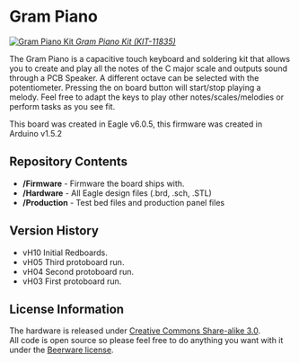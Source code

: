 Gram Piano
==========

[![Gram Piano Kit](https://cdn.sparkfun.com//assets/parts/8/2/0/0/11835-05.jpg)
*Gram Piano Kit (KIT-11835)*](https://www.sparkfun.com/products/11835)

The Gram Piano is a capacitive touch keyboard and soldering kit that allows you to 
create and play all the notes of the C major scale and outputs sound through a 
PCB Speaker. A different octave can be selected with the potentiometer. Pressing
the on board button will start/stop playing a melody. Feel free to adapt the keys to
play other notes/scales/melodies or perform tasks as you see fit.

This board was created in Eagle v6.0.5, this firmware was created in Arduino v1.5.2

Repository Contents
-------------------

* **/Firmware** - Firmware the board ships with.
* **/Hardware** - All Eagle design files (.brd, .sch, .STL)
* **/Production** - Test bed files and production panel files

Version History
---------------
* vH10 Initial Redboards.
* vH05 Third protoboard run.
* vH04 Second protoboard run.
* vH03 First protoboard run.

License Information
-------------------
The hardware is released under [Creative Commons Share-alike 3.0](http://creativecommons.org/licenses/by-sa/3.0/).  
All code is open source so please feel free to do anything you want with it under the [Beerware license](http://en.wikipedia.org/wiki/Beerware).

